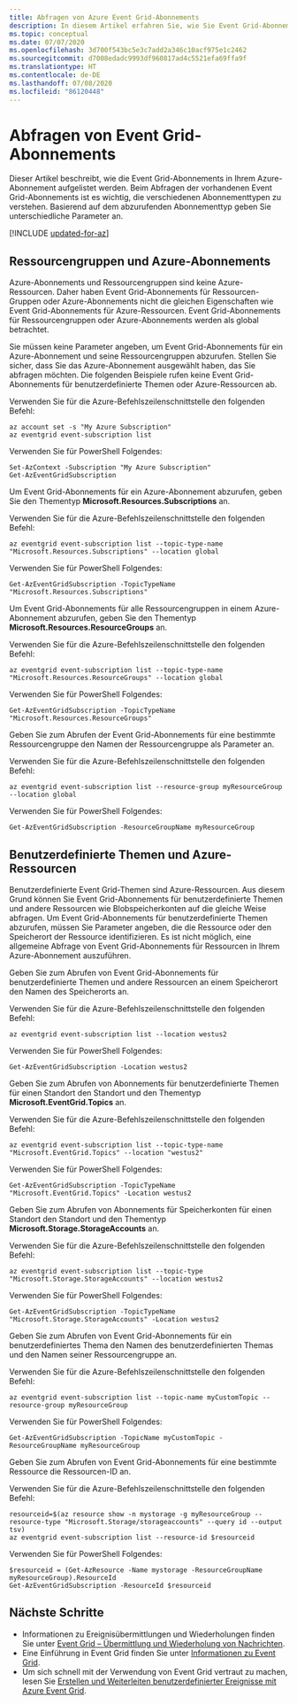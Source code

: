 ```yaml
---
title: Abfragen von Azure Event Grid-Abonnements
description: In diesem Artikel erfahren Sie, wie Sie Event Grid-Abonnements in Ihrem Azure-Abonnement auflisten. Die anzugebenden Parameter sind abhängig von der Art des Abonnements.
ms.topic: conceptual
ms.date: 07/07/2020
ms.openlocfilehash: 3d700f543bc5e3c7add2a346c10acf975e1c2462
ms.sourcegitcommit: d7008edadc9993df960817ad4c5521efa69ffa9f
ms.translationtype: HT
ms.contentlocale: de-DE
ms.lasthandoff: 07/08/2020
ms.locfileid: "86120448"
---
```

# <a name="query-event-grid-subscriptions"></a>Abfragen von Event Grid-Abonnements 

Dieser Artikel beschreibt, wie die Event Grid-Abonnements in Ihrem Azure-Abonnement aufgelistet werden. Beim Abfragen der vorhandenen Event Grid-Abonnements ist es wichtig, die verschiedenen Abonnementtypen zu verstehen. Basierend auf dem abzurufenden Abonnementtyp geben Sie unterschiedliche Parameter an.

[!INCLUDE [updated-for-az](../../includes/updated-for-az.md)]

## <a name="resource-groups-and-azure-subscriptions"></a>Ressourcengruppen und Azure-Abonnements

Azure-Abonnements und Ressourcengruppen sind keine Azure-Ressourcen. Daher haben Event Grid-Abonnements für Ressourcen-Gruppen oder Azure-Abonnements nicht die gleichen Eigenschaften wie Event Grid-Abonnements für Azure-Ressourcen. Event Grid-Abonnements für Ressourcengruppen oder Azure-Abonnements werden als global betrachtet.

Sie müssen keine Parameter angeben, um Event Grid-Abonnements für ein Azure-Abonnement und seine Ressourcengruppen abzurufen. Stellen Sie sicher, dass Sie das Azure-Abonnement ausgewählt haben, das Sie abfragen möchten. Die folgenden Beispiele rufen keine Event Grid-Abonnements für benutzerdefinierte Themen oder Azure-Ressourcen ab.

Verwenden Sie für die Azure-Befehlszeilenschnittstelle den folgenden Befehl:

```azurecli-interactive
az account set -s "My Azure Subscription"
az eventgrid event-subscription list
```

Verwenden Sie für PowerShell Folgendes:

```azurepowershell-interactive
Set-AzContext -Subscription "My Azure Subscription"
Get-AzEventGridSubscription
```

Um Event Grid-Abonnements für ein Azure-Abonnement abzurufen, geben Sie den Thementyp **Microsoft.Resources.Subscriptions** an.

Verwenden Sie für die Azure-Befehlszeilenschnittstelle den folgenden Befehl:

```azurecli-interactive
az eventgrid event-subscription list --topic-type-name "Microsoft.Resources.Subscriptions" --location global
```

Verwenden Sie für PowerShell Folgendes:

```azurepowershell-interactive
Get-AzEventGridSubscription -TopicTypeName "Microsoft.Resources.Subscriptions"
```

Um Event Grid-Abonnements für alle Ressourcengruppen in einem Azure-Abonnement abzurufen, geben Sie den Thementyp **Microsoft.Resources.ResourceGroups** an.

Verwenden Sie für die Azure-Befehlszeilenschnittstelle den folgenden Befehl:

```azurecli-interactive
az eventgrid event-subscription list --topic-type-name "Microsoft.Resources.ResourceGroups" --location global
```

Verwenden Sie für PowerShell Folgendes:

```azurepowershell-interactive
Get-AzEventGridSubscription -TopicTypeName "Microsoft.Resources.ResourceGroups"
```

Geben Sie zum Abrufen der Event Grid-Abonnements für eine bestimmte Ressourcengruppe den Namen der Ressourcengruppe als Parameter an.

Verwenden Sie für die Azure-Befehlszeilenschnittstelle den folgenden Befehl:

```azurecli-interactive
az eventgrid event-subscription list --resource-group myResourceGroup --location global
```

Verwenden Sie für PowerShell Folgendes:

```azurepowershell-interactive
Get-AzEventGridSubscription -ResourceGroupName myResourceGroup
```

## <a name="custom-topics-and-azure-resources"></a>Benutzerdefinierte Themen und Azure-Ressourcen

Benutzerdefinierte Event Grid-Themen sind Azure-Ressourcen. Aus diesem Grund können Sie Event Grid-Abonnements für benutzerdefinierte Themen und andere Ressourcen wie Blobspeicherkonten auf die gleiche Weise abfragen. Um Event Grid-Abonnements für benutzerdefinierte Themen abzurufen, müssen Sie Parameter angeben, die die Ressource oder den Speicherort der Ressource identifizieren. Es ist nicht möglich, eine allgemeine Abfrage von Event Grid-Abonnements für Ressourcen in Ihrem Azure-Abonnement auszuführen.

Geben Sie zum Abrufen von Event Grid-Abonnements für benutzerdefinierte Themen und andere Ressourcen an einem Speicherort den Namen des Speicherorts an.

Verwenden Sie für die Azure-Befehlszeilenschnittstelle den folgenden Befehl:

```azurecli-interactive
az eventgrid event-subscription list --location westus2
```

Verwenden Sie für PowerShell Folgendes:

```azurepowershell-interactive
Get-AzEventGridSubscription -Location westus2
```

Geben Sie zum Abrufen von Abonnements für benutzerdefinierte Themen für einen Standort den Standort und den Thementyp **Microsoft.EventGrid.Topics** an.

Verwenden Sie für die Azure-Befehlszeilenschnittstelle den folgenden Befehl:

```azurecli-interactive
az eventgrid event-subscription list --topic-type-name "Microsoft.EventGrid.Topics" --location "westus2"
```

Verwenden Sie für PowerShell Folgendes:

```azurepowershell-interactive
Get-AzEventGridSubscription -TopicTypeName "Microsoft.EventGrid.Topics" -Location westus2
```

Geben Sie zum Abrufen von Abonnements für Speicherkonten für einen Standort den Standort und den Thementyp **Microsoft.Storage.StorageAccounts** an.

Verwenden Sie für die Azure-Befehlszeilenschnittstelle den folgenden Befehl:

```azurecli-interactive
az eventgrid event-subscription list --topic-type "Microsoft.Storage.StorageAccounts" --location westus2
```

Verwenden Sie für PowerShell Folgendes:

```azurepowershell-interactive
Get-AzEventGridSubscription -TopicTypeName "Microsoft.Storage.StorageAccounts" -Location westus2
```

Geben Sie zum Abrufen von Event Grid-Abonnements für ein benutzerdefiniertes Thema den Namen des benutzerdefinierten Themas und den Namen seiner Ressourcengruppe an.

Verwenden Sie für die Azure-Befehlszeilenschnittstelle den folgenden Befehl:

```azurecli-interactive
az eventgrid event-subscription list --topic-name myCustomTopic --resource-group myResourceGroup
```

Verwenden Sie für PowerShell Folgendes:

```azurepowershell-interactive
Get-AzEventGridSubscription -TopicName myCustomTopic -ResourceGroupName myResourceGroup
```

Geben Sie zum Abrufen von Event Grid-Abonnements für eine bestimmte Ressource die Ressourcen-ID an.

Verwenden Sie für die Azure-Befehlszeilenschnittstelle den folgenden Befehl:

```azurecli-interactive
resourceid=$(az resource show -n mystorage -g myResourceGroup --resource-type "Microsoft.Storage/storageaccounts" --query id --output tsv)
az eventgrid event-subscription list --resource-id $resourceid
```

Verwenden Sie für PowerShell Folgendes:

```azurepowershell-interactive
$resourceid = (Get-AzResource -Name mystorage -ResourceGroupName myResourceGroup).ResourceId
Get-AzEventGridSubscription -ResourceId $resourceid
```

## <a name="next-steps"></a>Nächste Schritte

* Informationen zu Ereignisübermittlungen und Wiederholungen finden Sie unter [Event Grid – Übermittlung und Wiederholung von Nachrichten](delivery-and-retry.md).
* Eine Einführung in Event Grid finden Sie unter [Informationen zu Event Grid](overview.md).
* Um sich schnell mit der Verwendung von Event Grid vertraut zu machen, lesen Sie [Erstellen und Weiterleiten benutzerdefinierter Ereignisse mit Azure Event Grid](custom-event-quickstart.md).
